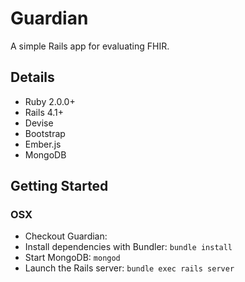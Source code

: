 # Guardian #

A simple Rails app for evaluating FHIR.

## Details ##
  - Ruby 2.0.0+
  - Rails 4.1+
  - Devise
  - Bootstrap
  - Ember.js
  - MongoDB

## Getting Started ##

### OSX ###
- Checkout Guardian:
- Install dependencies with Bundler: ```bundle install```
- Start MongoDB: ```mongod```
- Launch the Rails server: ```bundle exec rails server```
